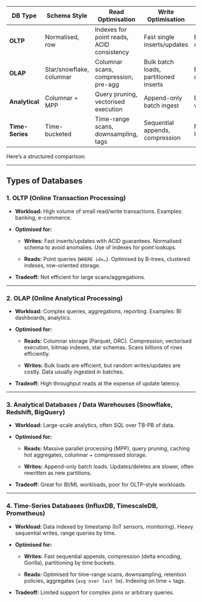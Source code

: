 
| DB Type         | Schema Style             | Read Optimisation                         | Write Optimisation                    | Typical Use     |
| --------------- | ------------------------ | ----------------------------------------- | ------------------------------------- | --------------- |
| **OLTP**        | Normalised, row          | Indexes for point reads, ACID consistency | Fast single inserts/updates           | Banking, orders |
| **OLAP**        | Star/snowflake, columnar | Columnar scans, compression, pre-agg      | Bulk batch loads, partitioned inserts | BI dashboards   |
| **Analytical**  | Columnar + MPP           | Query pruning, vectorised execution       | Append-only batch ingest              | Data warehouse  |
| **Time-Series** | Time-bucketed            | Time-range scans, downsampling, tags      | Sequential appends, compression       | Monitoring, IoT |

Here’s a structured comparison:

---

## **Types of Databases**

### 1. **OLTP (Online Transaction Processing)**

- **Workload:** High volume of small read/write transactions. Examples: banking, e-commerce.
    
- **Optimised for:**
    
    - **Writes:** Fast inserts/updates with ACID guarantees. Normalised schema to avoid anomalies. Use of indexes for point lookups.
        
    - **Reads:** Point queries (`WHERE id=…`). Optimised by B-trees, clustered indexes, row-oriented storage.
        
- **Tradeoff:** Not efficient for large scans/aggregations.
    

---

### 2. **OLAP (Online Analytical Processing)**

- **Workload:** Complex queries, aggregations, reporting. Examples: BI dashboards, analytics.
    
- **Optimised for:**
    
    - **Reads:** Columnar storage (Parquet, ORC). Compression, vectorised execution, bitmap indexes, star schemas. Scans billions of rows efficiently.
        
    - **Writes:** Bulk loads are efficient, but random writes/updates are costly. Data usually ingested in batches.
        
- **Tradeoff:** High throughput reads at the expense of update latency.
    

---

### 3. **Analytical Databases / Data Warehouses (Snowflake, Redshift, BigQuery)**

- **Workload:** Large-scale analytics, often SQL over TB-PB of data.
    
- **Optimised for:**
    
    - **Reads:** Massive parallel processing (MPP), query pruning, caching hot aggregates, columnar + compressed storage.
        
    - **Writes:** Append-only batch loads. Updates/deletes are slower, often rewritten as new partitions.
        
- **Tradeoff:** Great for BI/ML workloads, poor for OLTP-style workloads.
    

---

### 4. **Time-Series Databases (InfluxDB, TimescaleDB, Prometheus)**

- **Workload:** Data indexed by timestamp (IoT sensors, monitoring). Heavy sequential writes, range queries by time.
    
- **Optimised for:**
    
    - **Writes:** Fast sequential appends, compression (delta encoding, Gorilla), partitioning by time buckets.
        
    - **Reads:** Optimised for time-range scans, downsampling, retention policies, aggregates (`avg over last 5m`). Indexing on time + tags.
        
- **Tradeoff:** Limited support for complex joins or arbitrary queries.